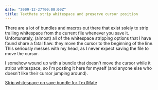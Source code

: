 ```yaml
---
date: "2009-12-27T00:00:00Z"
title: TextMate strip whitespace and preserve cursor position
---
```

There are a lot of bundles and macros out there that exist solely to strip trailing whitespace from the current file whenever you save it. Unfortunately, (almost) all of the whitespace stripping options that I have found share a fatal flaw: they move the cursor to the beginning of the line. This seriously messes with my head, as I never expect saving the file to move the cursor.

I somehow wound up with a bundle that doesn't move the cursor while it strips whitespace, so I'm posting it here for myself (and anyone else who doesn't like their cursor jumping around).

[Strip whitespace on save bundle for TextMate](Strip%20Whitespace%20on%20Save.zip)